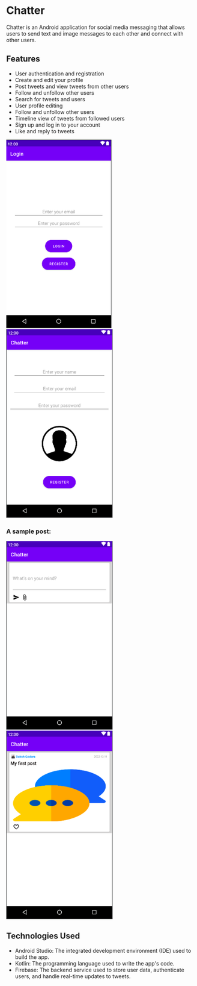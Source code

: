 # Chatter

Chatter is an Android application for social media messaging that allows users to send text and image messages to each other and connect with other users.

## Features

- User authentication and registration
- Create and edit your profile
- Post tweets and view tweets from other users
- Follow and unfollow other users
- Search for tweets and users
- User profile editing
- Follow and unfollow other users
- Timeline view of tweets from followed users
- Sign up and log in to your account
- Like and reply to tweets

<p >
  <img src="https://github.com/dakshgodara2001/Chatter/blob/main/images/Screen%20Shot%202023-03-14%20at%2011.36.36%20PM.png" height=500>
  <img src="https://github.com/dakshgodara2001/Chatter/blob/main/images/Screen%20Shot%202023-03-14%20at%2011.39.12%20PM.png" height=500>
</p>

### A sample post:

<p>
<img src="https://github.com/dakshgodara2001/Chatter/blob/main/images/Screen%20Shot%202023-03-14%20at%2011.39.34%20PM.png" height=500>
  <img src="https://github.com/dakshgodara2001/Chatter/blob/main/images/Screen%20Shot%202023-03-14%20at%2011.43.30%20PM.png" height=500>
</p>

## Technologies Used

- Android Studio: The integrated development environment (IDE) used to build the app.
- Kotlin: The programming language used to write the app's code.
- Firebase: The backend service used to store user data, authenticate users, and handle real-time updates to tweets.

